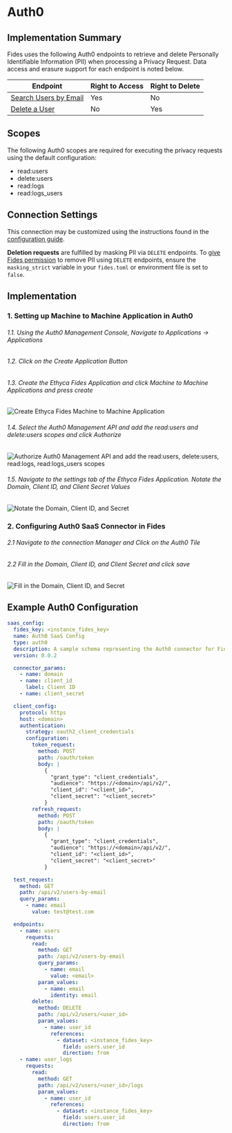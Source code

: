 
# Auth0

## Implementation Summary

Fides uses the following Auth0 endpoints to retrieve and delete Personally Identifiable Information (PII) when processing a Privacy Request. Data access and erasure support for each endpoint is noted below.

|Endpoint | Right to Access | Right to Delete |
|----|----|----|
|[Search Users by Email](https://auth0.com/docs/api/management/v2#!/Users_By_Email/get_users_by_email) | Yes | No |
|[Delete a User](https://auth0.com/docs/api/management/v2#!/Users/delete_users_by_id) | No | Yes |

## Scopes

The following Auth0 scopes are required for executing the privacy requests using the default configuration:

* read:users
* delete:users
* read:logs
* read:logs_users

## Connection Settings

This connection may be customized using the instructions found in the [configuration guide](../saas_config).

**Deletion requests** are fulfilled by masking PII via `DELETE` endpoints. To [give Fides permission](../../../get_started/configuration#configuration-variable-reference) to remove PII using `DELETE` endpoints, ensure the `masking_strict` variable in your `fides.toml` or environment file is set to `false`.

## Implementation

### 1. Setting up Machine to Machine Application in Auth0  

###### 1.1. Using the Auth0 Management Console, Navigate to Applications -> Applications
###### 1.2. Click on the Create Application Button
###### 1.3. Create the Ethyca Fides Application and click Machine to Machine Applications and press create
![Create Ethyca Fides Machine to Machine Application](../../../../../public/assets/img//dsr_quickstart/create_a0_m2mapp.png)
 
###### 1.4. Select the Auth0 Management API and add the read:users and delete:users scopes and click Authorize
![Authorize Auth0 Management API and add the read:users, delete:users, read:logs, read:logs_users scopes](../../../../../public/assets/img//dsr_quickstart/authorize_a0_m2mapp.png)
 
###### 1.5. Navigate to the settings tab of the Ethyca Fides Application. Notate the Domain, Client ID, and Client Secret Values
![Notate the Domain, Client ID, and Secret](../../../../../public/assets/img//dsr_quickstart/get_a0_m2minfo.png)

### 2. Configuring Auth0 SaaS Connector in Fides

###### 2.1 Navigate to the connection Manager and Click on the Auth0 Tile
###### 2.2 Fill in the Domain, Client ID, and Client Secret and click save
![Fill in the Domain, Client ID, and Secret](../../../../../public/assets/img//dsr_quickstart/create_a0_dsr_connection.png)

## Example Auth0 Configuration

```yaml
saas_config:
  fides_key: <instance_fides_key>
  name: Auth0 SaaS Config
  type: auth0
  description: A sample schema representing the Auth0 connector for Fides
  version: 0.0.2

  connector_params:
    - name: domain
    - name: client_id
      label: Client ID
    - name: client_secret

  client_config:
    protocol: https
    host: <domain>
    authentication:
      strategy: oauth2_client_credentials
      configuration:
        token_request:
          method: POST
          path: /oauth/token
          body: |
            {
              "grant_type": "client_credentials",
              "audience": "https://<domain>/api/v2/",
              "client_id": "<client_id>",
              "client_secret": "<client_secret>"
            }
        refresh_request:
          method: POST
          path: /oauth/token
          body: |
            {
              "grant_type": "client_credentials",
              "audience": "https://<domain>/api/v2/",
              "client_id": "<client_id>",
              "client_secret": "<client_secret>"
            }

  test_request:
    method: GET
    path: /api/v2/users-by-email
    query_params:
      - name: email
        value: test@test.com

  endpoints:
    - name: users
      requests:
        read:
          method: GET
          path: /api/v2/users-by-email
          query_params:
            - name: email
              value: <email>
          param_values:
            - name: email
              identity: email
        delete:
          method: DELETE
          path: /api/v2/users/<user_id>
          param_values:
            - name: user_id
              references:
                - dataset: <instance_fides_key>
                  field: users.user_id
                  direction: from
    - name: user_logs
      requests:
        read:
          method: GET
          path: /api/v2/users/<user_id>/logs
          param_values:
            - name: user_id
              references:
                - dataset: <instance_fides_key>
                  field: users.user_id
                  direction: from
```
